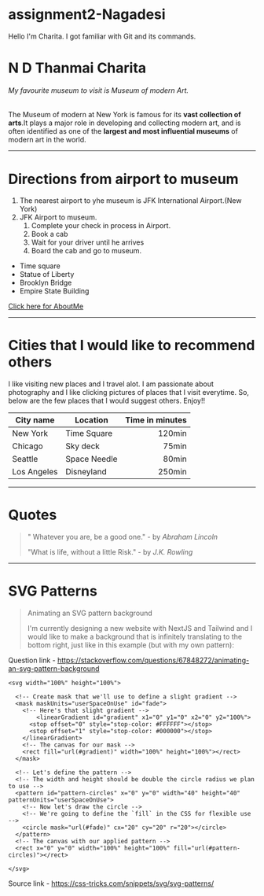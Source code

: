 # assignment2-Nagadesi
Hello I'm Charita. I got familiar with Git and its commands.

# N D Thanmai Charita
###### My favourite museum to visit is Museum of modern Art.

The Museum of modern at New York is famous for its **vast collection of arts**.It plays a major role in developing and collecting modern art, and is often identified as one of the **largest and most influential museums** of modern art in the world.

---

# Directions from airport to museum
1. The nearest airport to yhe museum is JFK International Airport.(New York)
2. JFK Airport to museum.
    1. Complete your check in process in Airport.
    2. Book a cab
    3. Wait for your driver until he arrives
    4. Board the cab and go to museum.

* Time square
* Statue of Liberty
* Brooklyn Bridge
* Empire State Building

[Click here for AboutMe](https://github.com/tanmaycharita/assignment2-Nagadesi/blob/main/AboutMe.md)

---

# Cities that I would like to recommend others

I like visiting new places and I travel alot. I am passionate about photography and I like clicking pictures of places that I visit everytime. So, below are the few places that I would suggest others. Enjoy!!

| City name                         | Location       | Time in minutes |
| ---                               | ---            | ---:            |
| New York                          | Time Square    | 120min          |
| Chicago                           | Sky deck       | 75min           |
| Seattle                           | Space Needle   | 80min           |
| Los Angeles                       | Disneyland     | 250min          |

---

# Quotes

> " Whatever you are, be a good one."
>      - by *Abraham Lincoln*
>      
> "What is life, without a little Risk."
>      - by *J.K. Rowling*

---

# SVG Patterns

> Animating an SVG pattern background
>
> I'm currently designing a new website with NextJS and Tailwind and I would like to make a background that is infinitely translating to the bottom right, just like in this example (but with my own pattern):

Question link - <https://stackoverflow.com/questions/67848272/animating-an-svg-pattern-background>

```
<svg width="100%" height="100%">
  
  <!-- Create mask that we'll use to define a slight gradient -->
  <mask maskUnits="userSpaceOnUse" id="fade">
    <!-- Here's that slight gradient -->
     	<linearGradient id="gradient" x1="0" y1="0" x2="0" y2="100%">
      <stop offset="0" style="stop-color: #FFFFFF"></stop>
      <stop offset="1" style="stop-color: #000000"></stop>
    </linearGradient>
    <!-- The canvas for our mask -->
    <rect fill="url(#gradient)" width="100%" height="100%"></rect>
  </mask>
    
  <!-- Let's define the pattern -->
  <!-- The width and height should be double the circle radius we plan to use -->
  <pattern id="pattern-circles" x="0" y="0" width="40" height="40" patternUnits="userSpaceOnUse">
    <!-- Now let's draw the circle -->
    <!-- We're going to define the `fill` in the CSS for flexible use -->
    <circle mask="url(#fade)" cx="20" cy="20" r="20"></circle>
  </pattern>
  <!-- The canvas with our applied pattern -->
  <rect x="0" y="0" width="100%" height="100%" fill="url(#pattern-circles)"></rect>
  
</svg>
```

Source link - <https://css-tricks.com/snippets/svg/svg-patterns/>

